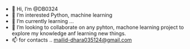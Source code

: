 - 👋 Hi, I’m @DB0324
- 👀 I’m interested Python, machine learning
- 🌱 I’m currently learning ...
- 💞️ I’m looking to collaborate on any pyhton, machone learning project to explore my knowledge anf learning new things.
- 📫 for contacts .. mailid-dhara035124@gmail.com


<!---
DB0324/DB0324 is a ✨ special ✨ repository because its `README.md` (this file) appears on your GitHub profile.
You can click the Preview link to take a look at your changes.
--->
